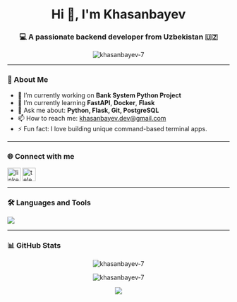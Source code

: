 <h1 align="center">Hi 👋, I'm Khasanbayev</h1>
<h3 align="center">💻 A passionate backend developer from Uzbekistan 🇺🇿</h3>

<p align="center">
  <img src="https://komarev.com/ghpvc/?username=khasanbayev-7&label=Profile%20views&color=0e75b6&style=flat" alt="khasanbayev-7" />
</p>

---

### 🚀 About Me

- 🔭 I’m currently working on **Bank System Python Project**
- 🌱 I’m currently learning **FastAPI**, **Docker**, **Flask**
- 💬 Ask me about: **Python, Flask, Git, PostgreSQL**
- 📫 How to reach me: khasanbayev.dev@gmail.com
- ⚡ Fun fact: I love building unique command-based terminal apps.

---

### 🌐 Connect with me

<p align="left">
  <a href="https://linkedin.com/in/your-link" target="blank"><img align="center" src="https://skillicons.dev/icons?i=linkedin" alt="linkedin" height="30" /></a>
  <a href="https://t.me/yourtelegram" target="blank"><img align="center" src="https://cdn.jsdelivr.net/npm/simple-icons@v3/icons/telegram.svg" alt="telegram" height="30" /></a>
</p>

---

### 🛠️ Languages and Tools

<p align="left">
  <img src="https://skillicons.dev/icons?i=python,flask,django,git,postgres,linux,html,css,js" />
</p>

---

### 📊 GitHub Stats

<p align="center">
  <img src="https://github-readme-stats.vercel.app/api?username=khasanbayev-7&show_icons=true&theme=radical" alt="khasanbayev-7" />
</p>

<p align="center">
  <img src="https://github-readme-streak-stats.herokuapp.com/?user=khasanbayev-7&theme=dark" alt="khasanbayev-7" />
</p>

<p align="center">
  <img src="https://github-readme-stats.vercel.app/api/top-langs/?username=khasanbayev-7&layout=compact&theme=dark" />
</p>
